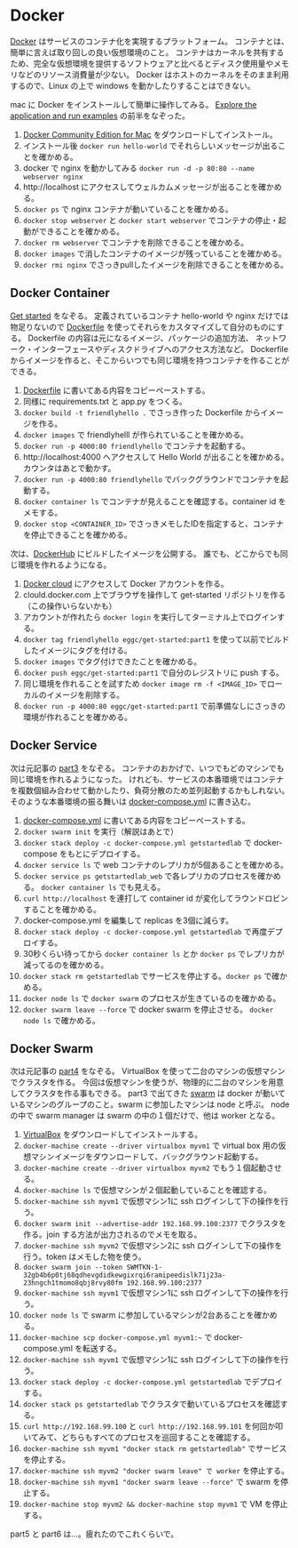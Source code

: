 # Docker

[Docker](https://www.docker.com/what-docker) はサービスのコンテナ化を実現するプラットフォーム。
コンテナとは、簡単に言えば取り回しの良い仮想環境のこと。
コンテナはカーネルを共有するため、完全な仮想環境を提供するソフトウェアと比べるとディスク使用量やメモリなどのリソース消費量が少ない。
Docker はホストのカーネルをそのまま利用するので、Linux の上で windows を動かしたりすることはできない。

mac に Docker をインストールして簡単に操作してみる。 [Explore the application and run examples](https://docs.docker.com/docker-for-mac/#explore-the-application-and-run-examples) の前半をなぞった。

1. [Docker Community Edition for Mac](https://store.docker.com/editions/community/docker-ce-desktop-mac) をダウンロードしてインストール。
2. インストール後 `docker run hello-world` でそれらしいメッセージが出ることを確かめる。
3. docker で nginx を動かしてみる `docker run -d -p 80:80 --name webserver nginx`
4. http://localhost にアクセスしてウェルカムメッセージが出ることを確かめる。
5. `docker ps` で nginx コンテナが動いていることを確かめる。
6. `docker stop webserver` と `docker start webserver` でコンテナの停止・起動ができることを確かめる。
7. `docker rm webserver` でコンテナを削除できることを確かめる。
8. `docker images` で消したコンテナのイメージが残っていることを確かめる。
9. `docker rmi nginx` でさっきpullしたイメージを削除できることを確かめる。

## Docker Container

[Get started](https://docs.docker.com/get-started/part2) をなぞる。
定義されているコンテナ hello-world や nginx だけでは物足りないので
[Dockerfile](https://docs.docker.com/get-started/part2/#define-a-container-with-a-dockerfile)
を使ってそれらをカスタマイズして自分のものにする。
Dockerfile の内容は元になるイメージ、パッケージの追加方法、
ネットワーク・インターフェースやディスクドライブへのアクセス方法など。
Dockerfile からイメージを作ると、そこからいつでも同じ環境を持つコンテナを作ることができる。

1. [Dockerfile](https://docs.docker.com/get-started/part2/#dockerfile) に書いてある内容をコピーペーストする。
2. 同様に requirements.txt と app.py をつくる。
3. `docker build -t friendlyhello .` でさっき作った Dockerfile からイメージを作る。
4. `docker images` で friendlyhelll が作られていることを確かめる。
5. `docker run -p 4000:80 friendlyhello` でコンテナを起動する。
6. http://localhost:4000 へアクセスして Hello World が出ることを確かめる。カウンタはあとで動かす。
7. `docker run -p 4000:80 friendlyhello` でバックグラウンドでコンテナを起動する。
8. `docker container ls` でコンテナが見えることを確認する。container id をメモする。
9. `docker stop <CONTAINER_ID>` でさっきメモしたIDを指定すると、コンテナを停止できることを確かめる。

次は、[DockerHub](https://hub.docker.com/) にビルドしたイメージを公開する。
誰でも、どこからでも同じ環境を作れるようになる。

1. [Docker cloud](https://cloud.docker.com/) にアクセスして Docker アカウントを作る。
2. clould.docker.com 上でブラウザを操作して get-started リポジトリを作る（この操作いらないかも）
3. アカウントが作れたら `docker login` を実行してターミナル上でログインする。
4. `docker tag friendlyhello eggc/get-started:part1` を使って以前でビルドしたイメージにタグを付ける。
5. `docker images` でタグ付けできたことを確かめる。
6. `docker push eggc/get-started:part1` で自分のレジストリに push する。
8. 同じ環境を作れることを試すため `docker image rm -f <IMAGE_ID>` でローカルのイメージを削除する。
9. `docker run -p 4000:80 eggc/get-started:part1` で前準備なしにさっきの環境が作れることを確かめる。

## Docker Service

次は元記事の [part3](https://docs.docker.com/get-started/part3) をなぞる。
コンテナのおかげで、いつでもどのマシンでも同じ環境を作れるようになった。
けれども、サービスの本番環境ではコンテナを複数個組み合わせて動かしたり、負荷分散のため並列起動するかもしれない。
そのような本番環境の振る舞いは [docker-compose.yml](https://docs.docker.com/get-started/part3/#your-first-docker-composeyml-file)
に書き込む。

1. [docker-compose.yml](https://docs.docker.com/get-started/part3/#your-first-docker-composeyml-file) に書いてある内容をコピーペーストする。
2. `docker swarm init` を実行（解説はあとで）
3. `docker stack deploy -c docker-compose.yml getstartedlab` で docker-compose をもとにデプロイする。
4. `docker service ls` で web コンテナのレプリカが5個あることを確かめる。
5. `docker service ps getstartedlab_web` で各レプリカのプロセスを確かめる。 `docker container ls` でも見える。
6. `curl http://localhost` を連打して container id が変化してラウンドロビンすることを確かめる。
7. docker-compose.yml を編集して replicas を3個に減らす。
8. `docker stack deploy -c docker-compose.yml getstartedlab` で再度デプロイする。
8. 30秒くらい待ってから `docker container ls` とか `docker ps` でレプリカが減ってるのを確かめる。
9. `docker stack rm getstartedlab` でサービスを停止する。`docker ps` で確かめる。
10. `docker node ls` で `docker swarm` のプロセスが生きているのを確かめる。
11. `docker swarm leave --force` で docker swarm を停止させる。 `docker node ls` で確かめる。

## Docker Swarm

次は元記事の [part4](https://docs.docker.com/get-started/part4) をなぞる。
VirtualBox を使って二台のマシンの仮想マシンでクラスタを作る。
今回は仮想マシンを使うが、物理的に二台のマシンを用意してクラスタを作る事もできる。
part3 で出てきた [swarm](https://docs.docker.com/get-started/part4/#understanding-swarm-clusters) は
docker が動いているマシンのグループのこと。swarm に参加したマシンは node と呼ぶ。
node の中で swarm manager は swarm の中の１個だけで、他は worker となる。

1. [VirtualBox](https://www.virtualbox.org/) をダウンロードしてインストールする。
2. `docker-machine create --driver virtualbox myvm1` で virtual box 用の仮想マシンイメージをダウンロードして、バックグラウンド起動する。
3. `docker-machine create --driver virtualbox myvm2` でもう１個起動させる。
4. `docker-machine ls` で仮想マシンが２個起動していることを確認する。
5. `docker-machine ssh myvm1` で仮想マシン1に ssh ログインして下の操作を行う。
  1. `docker swarm init --advertise-addr 192.168.99.100:2377` でクラスタを作る。join する方法が出力されるのでメモを取る。
6. `docker-machine ssh myvm2` で仮想マシン2に ssh ログインして下の操作を行う。token はメモした物を使う。
  1. `docker swarm join --token SWMTKN-1-32gb4b6p0tj68qdhevgdidkewgixrqi6ramipeedislk71j23a-23hngch1tmomo8qbj8rvy80fm 192.168.99.100:2377`
5. `docker-machine ssh myvm1` で仮想マシン1に ssh ログインして下の操作を行う。
  1. `docker node ls` で swarm に参加しているマシンが2台あることを確かめる。
9. `docker-machine scp docker-compose.yml myvm1:~` で docker-compose.yml を転送する。
10. `docker-machine ssh myvm1` で仮想マシン1に ssh ログインして下の操作を行う。
  1. `docker stack deploy -c docker-compose.yml getstartedlab` でデプロイする。
  2. `docker stack ps getstartedlab` でクラスタで動いているプロセスを確認する。
12. `curl http://192.168.99.100` と `curl http://192.168.99.101` を何回か叩いてみて、どちらもすべてのプロセスを巡回することを確認する。
13. `docker-machine ssh myvm1 "docker stack rm getstartedlab"` でサービスを停止する。
14. `docker-machine ssh myvm2 "docker swarm leave" で worker` を停止する。
15. `docker-machine ssh myvm1 "docker swarm leave --force"` で swarm を停止する。
15. `docker-machine stop myvm2 && docker-machine stop myvm1` で VM を停止する。

part5 と part6 は…。疲れたのでこれくらいで。

